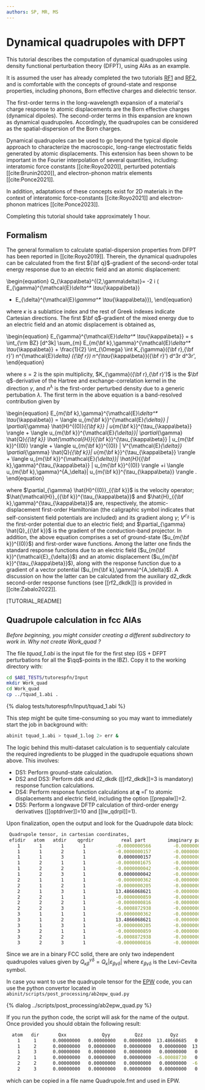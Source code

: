 ```yaml
---
authors: SP, MR, MS
---
```


# Dynamical quadrupoles with DFPT

This tutorial describes the computation of dynamical quadrupoles using
density functional perturbation theory (DFPT), using AlAs as an example.

It is assumed the user has already completed the two tutorials [RF1](/tutorial/rf1) and [RF2](/tutorial/rf2),
and is comfortable with the concepts of ground-state and response properties,
including phonons, Born effective charges and dielectric tensor.

The first-order terms in the long-wavelength expansion of a material's charge response to atomic displacements
are the Born effective charges (dynamical dipoles). The second-order terms in this expansion are known as
dynamical quadrupoles. Accordingly, the quadrupoles can be considered as the spatial-dispersion of the Born charges.

Dynamical quadrupoles can be used to go beyond the typical dipole approach to characterize the macroscopic,
long-range electrostatic fields generated by atomic displacements. This extension has been shown to be
important in the Fourier interpolation of several quantities, including: interatomic force constants [[cite:Royo2020]],
perturbed potentials [[cite:Brunin2020]], and electron-phonon matrix elements [[cite:Ponce2021]].

In addition, adaptations of these concepts exist for 2D materials in the context of interatomic force-constants [[cite:Royo2021]]
and electron-phonon matrices [[cite:Ponce2023]].

Completing this tutorial should take approximately 1 hour.

## Formalism

The general formalism to calculate spatial-dispersion properties from DFPT has been reported in [[cite:Royo2019]].
Therein, the dynamical quadrupoles can be calculated from the first ${\bf q}$-gradient of the second-order total energy
response due to an electric field and an atomic displacement:

\begin{equation}
Q_{\kappa\beta}^{(2,\gamma\delta)}= -2 i ( E_{\gamma}^{\mathcal{E}_\delta^* \tau_{\kappa\beta}}
 + E_{\delta}^{\mathcal{E}_\gamma^* \tau_{\kappa\beta}}),
\end{equation}

where $\kappa$ is a sublattice index and the rest of Greek indexes indicate Cartesian directions.
The first $\bf q$-gradient of the mixed energy due to an electric field and an atomic displacement is obtained as,

\begin{equation}
 E_{\gamma}^{\mathcal{E}_\delta^* \tau_{\kappa\beta}} = s \int_{\rm BZ} [d^3k] \sum_{m}
 E_{m{\bf k},\gamma}^{\mathcal{E}_\delta^* \tau_{\kappa\beta}}  +  \frac{1}{2} \int_{\Omega} \int K_{\gamma}({\bf r},{\bf r}') n^{\mathcal{E}_\delta} ({\bf r})
 n^{\tau_{\kappa\beta}}({\bf r}') d^3r d^3r',
\end{equation}

where $s=2$ is the spin multiplicity, $K_{\gamma}({\bf r},{\bf r}')$ is the $\bf q$-derivative of the Hartree and exchange-correlation kernel in the direction $\gamma$, and $n^\lambda$ is the first-order perturbed density due to a generic pertubation $\lambda$. The first term in the
above equation is a band-resolved contribution given by

\begin{equation}
  E_{m{\bf k},\gamma}^{\mathcal{E}_\delta^* \tau_{\kappa\beta}} =
 \langle u_{m{\bf k}}^{\mathcal{E}_{\delta}} | \partial_{\gamma} \hat{H}^{(0)}_{{\bf k}} | u_{m{\bf k}}^{\tau_{\kappa\beta}} \rangle + \langle u_{m{\bf k}}^{\mathcal{E}_{\delta}}| \partial_{\gamma} \hat{Q}_{{\bf k}}  \hat{\mathcal{H}}_{{\bf k}}^{\tau_{\kappa\beta}}  |
  u_{m{\bf k}}^{(0)} \rangle +
  \langle u_{m{\bf k}}^{(0)} |  V^{\mathcal{E}_{\delta}} \partial_{\gamma} \hat{Q}_{{\bf k}}| u_{m{\bf k}}^{\tau_{\kappa\beta}} \rangle + \langle  u_{m{\bf k}}^{\mathcal{E}_{\delta}}|  \hat{H}_{{\bf k},\gamma}^{\tau_{\kappa\beta}}  | u_{m{\bf k}}^{(0)} \rangle  +i  \langle u_{m{\bf k},\gamma}^{A_\delta}| u_{m{\bf k}}^{\tau_{\kappa\beta}} \rangle .
\end{equation}

where $\partial_{\gamma} \hat{H}^{(0)}_{{\bf k}}$ is the velocity operator; $\hat{\mathcal{H}}_{{\bf k}}^{\tau_{\kappa\beta}}$
and $\hat{H}_{{\bf k},\gamma}^{\tau_{\kappa\beta}}$ are, respectively, the atomic-displacement first-order Hamiltonian (the caligraphic symbol
indicates that self-consistent field potentials are included) and its gradient along $\gamma$; $V^{\mathcal{E}_{\delta}}$ is the first-order potential due to an electric field; and $\partial_{\gamma} \hat{Q}_{{\bf k}}$
is the gradient of the conduction-band projector. In addition, the above equation comprises a set of ground-state ($u_{m{\bf k}}^{(0)}$) and first-order wave functions.
Among the latter one finds the standard response functions due to an electric field ($u_{m{\bf k}}^{\mathcal{E}_{\delta}}$) and an atomic displacement ($u_{m{\bf k}}^{\tau_{\kappa\beta}}$), along with the response function due to a gradient of a vector potential ($u_{m{\bf k},\gamma}^{A_\delta}$). A discussion on how the latter
can be calculated from the auxiliary d2_dkdk second-order response functions (see [[rf2_dkdk]]) is provided in [[cite:Zabalo2022]].


[TUTORIAL_README]

## Quadrupole calculation in fcc AlAs

*Before beginning, you might consider creating a different subdirectory to work in.
Why not create Work_quad ?*

The file *tquad_1.abi* is the input file for the first step
(GS + DFPT perturbations for all the $\qq$-points in the IBZ).
Copy it to the working directory with:

```sh
cd $ABI_TESTS/tutorespfn/Input
mkdir Work_quad
cd Work_quad
cp ../tquad_1.abi .
```

{% dialog tests/tutorespfn/Input/tquad_1.abi %}

This step might be quite time-consuming so you may want to immediately start the job in background with:

```sh
abinit tquad_1.abi > tquad_1.log 2> err &
```

The logic behind this multi-dataset calculation is to sequentialy calculate the required
ingredients to be plugged in the quadrupole equations shown above. This involves:

* DS1: Perform ground-state calculation.
* DS2 and DS3: Perform ddk and d2_dkdk ([[rf2_dkdk]]=3 is mandatory) response function calculations.
* DS4: Perform response function calculations at **q** =Γ to atomic displacements and electric field,
including the option [[prepalw]]=2.
* DS5: Perform a longwave DFTP calculation of third-order energy derivatives ([[optdriver]]=10 and [[lw_qdrpl]]=1).

Upon finalization, open the output and look for the Quadrupole data block:

```sh
 Quadrupole tensor, in cartesian coordinates,
 efidir   atom   atdir    qgrdir          real part        imaginary part
    1       1       1       1           -0.0000000566        -0.0000000000
    1       1       2       1           -0.0000000157        -0.0000000000
    1       1       3       1            0.0000000157        -0.0000000000
    1       2       1       1           -0.0000001675        -0.0000000000
    1       2       2       1           -0.0000000042        -0.0000000000
    1       2       3       1            0.0000000042        -0.0000000000
    2       1       1       1           -0.0000000362        -0.0000000000
    2       1       2       1           -0.0000000205        -0.0000000000
    2       1       3       1           13.4866068621        -0.0000000000
    2       2       1       1           -0.0000000859        -0.0000000000
    2       2       2       1           -0.0000000816        -0.0000000000
    2       2       3       1           -6.0008872938        -0.0000000000
    3       1       1       1           -0.0000000362        -0.0000000000
    3       1       2       1           13.4866068621        -0.0000000000
    3       1       3       1           -0.0000000205        -0.0000000000
    3       2       1       1           -0.0000000859        -0.0000000000
    3       2       2       1           -6.0008872938        -0.0000000000
    3       2       3       1           -0.0000000816        -0.0000000000
```

Since we are in a binary FCC solid, there are only two independent quadrupoles values given by
$Q_{\kappa\beta}^{\gamma\delta} = Q_\kappa |\varepsilon_{\beta\gamma\delta}|$ where $\varepsilon_{\beta\gamma\delta}$ is the Levi-Cevita symbol.

In case you want to use the quadrupole tensor for the [EPW](https://epw-code.org/) code, you can use
the python convertor located in ```abinit/scripts/post_processing/ab2epw_quad.py```

{% dialog ../scripts/post_processing/ab2epw_quad.py %}


If you run the python code, the script will ask for the name of the output. Once provided you should obtain the following result:

```sh
  atom   dir       Qxx             Qyy         Qzz          Qyz            Qxz         Qxy
    1     1      0.00000000   0.00000000   0.00000000  13.48660685   0.00000000   0.00000000
    1     2      0.00000000   0.00000000   0.00000000   0.00000000  13.48660686   0.00000000
    1     3      0.00000000   0.00000000   0.00000000   0.00000000   0.00000000  13.48660686
    2     1      0.00000000   0.00000000   0.00000000  -6.00088730   0.00000000   0.00000000
    2     2      0.00000000   0.00000000   0.00000000   0.00000000  -6.00088729   0.00000000
    2     3      0.00000000   0.00000000   0.00000000   0.00000000   0.00000000  -6.00088729
```

which can be copied in a file name Quadrupole.fmt and used in EPW.
